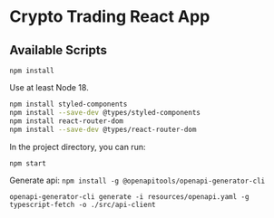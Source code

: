 # Crypto Trading React App

## Available Scripts
`npm install`

Use at least Node 18.

```bash
npm install styled-components
npm install --save-dev @types/styled-components
npm install react-router-dom
npm install --save-dev @types/react-router-dom
```

In the project directory, you can run:

`npm start`

Generate api:
`npm install -g @openapitools/openapi-generator-cli`

`openapi-generator-cli generate -i resources/openapi.yaml -g typescript-fetch -o ./src/api-client`
